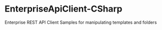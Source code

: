 # EnterpriseApiClient-CSharp
Enterprise REST API Client Samples for manipulating templates and folders
